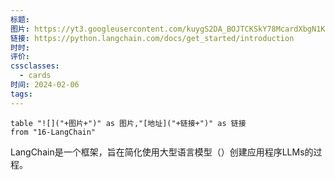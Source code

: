 ```yaml
---
标题: 
图片: https://yt3.googleusercontent.com/kuygS2DA_BOJTCKSkY78McardXbgN1K5rURwrIbR3kdluqE3p14cGgwJReYdSRYFX6b6YJ-H=s176-c-k-c0x00ffffff-no-rj
链接: https://python.langchain.com/docs/get_started/introduction
时时: 
评价: 
cssclasses:
  - cards
时间: 2024-02-06
tags:
---
```


```dataview
table "![]("+图片+")" as 图片,"[地址]("+链接+")" as 链接
from "16-LangChain"
```

LangChain是一个框架，旨在简化使用大型语言模型（）创建应用程序LLMs的过程。
